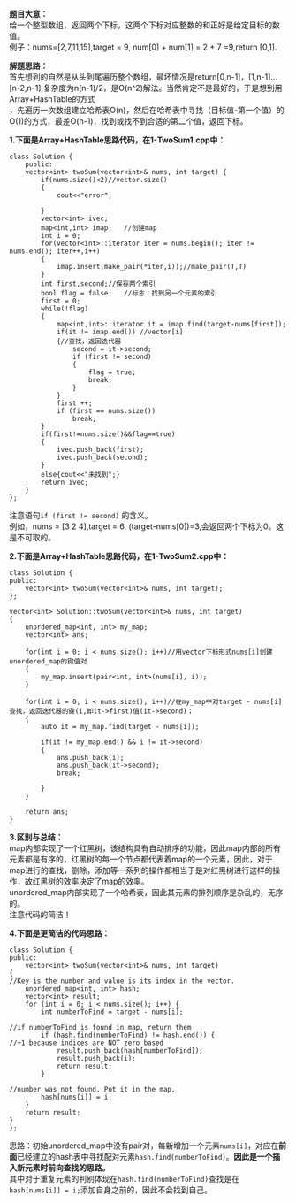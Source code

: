 **题目大意：**  
给一个整型数组，返回两个下标，这两个下标对应整数的和正好是给定目标的数值。  
例子：nums=[2,7,11,15],target = 9, num[0] + num[1] = 2 + 7 =9,return [0,1].  

**解题思路：**  
首先想到的自然是从头到尾遍历整个数组，最坏情况是return[0,n-1]，[1,n-1]...[n-2,n-1],复杂度为n(n-1)/2，是O(n^2)解法。当然肯定不是最好的，于是想到用Array+HashTable的方式  
，先遍历一次数组建立哈希表O(n)，然后在哈希表中寻找（目标值-第一个值）的O(1)的方式，最差O(n-1)，找到或找不到合适的第二个值，返回下标。  

**1.下面是Array+HashTable思路代码，在1-TwoSum1.cpp中：**

	class Solution {
		public:
		vector<int> twoSum(vector<int>& nums, int target) {
			if(nums.size()<2)//vector.size()
			{
				cout<<"error";
	
			}
			vector<int> ivec;
			map<int,int> imap;   //创建map
			int i = 0;
			for(vector<int>::iterator iter = nums.begin(); iter != nums.end(); iter++,i++)
			{
				imap.insert(make_pair(*iter,i));//make_pair(T,T)
			}
			int first,second;//保存两个索引
			bool flag = false;   //标志：找到另一个元素的索引
			first = 0;
			while(!flag)
			{
				map<int,int>::iterator it = imap.find(target-nums[first]);			
				if(it != imap.end()) //vector[i]
				{//查找，返回迭代器
					second = it->second;
					if (first != second)
					{
						flag = true;
						break;
					}
				}
				first ++;
				if (first == nums.size())
					break;
			}
			if(first!=nums.size()&&flag==true)
			{
				ivec.push_back(first);
				ivec.push_back(second);
			}
			else{cout<<"未找到";}
			return ivec;
		}
	};
注意语句`if (first != second)` 的含义。  
例如，nums = [3 2 4],target = 6, (target-nums[0])=3,会返回两个下标为0。这是不可取的。
  
**2.下面是Array+HashTable思路代码，在1-TwoSum2.cpp中：**  
   
    class Solution {
    public:
    	vector<int> twoSum(vector<int>& nums, int target);
    };
    
    vector<int> Solution::twoSum(vector<int>& nums, int target)
    {
    	unordered_map<int, int> my_map;
    	vector<int> ans;
    
    	for(int i = 0; i < nums.size(); i++)//用vector下标形式nums[i]创建unordered_map的键值对
    	{
    		my_map.insert(pair<int, int>(nums[i], i));
    	}
    
    	for(int i = 0; i < nums.size(); i++)//在my_map中对target - nums[i]查找，返回迭代器的键(i,即it->first)值(it->second)；
    	{
    		auto it = my_map.find(target - nums[i]);
    
    		if(it != my_map.end() && i != it->second)
    		{
    			ans.push_back(i);
    			ans.push_back(it->second);
    			break;
    
    		}
    	}
    
    	return ans;
    }

**3.区别与总结：**  
map内部实现了一个红黑树，该结构具有自动排序的功能，因此map内部的所有元素都是有序的，红黑树的每一个节点都代表着map的一个元素，因此，对于map进行的查找，删除，添加等一系列的操作都相当于是对红黑树进行这样的操作，故红黑树的效率决定了map的效率。  
unordered_map内部实现了一个哈希表，因此其元素的排列顺序是杂乱的，无序的。  
注意代码的简洁！  

**4.下面是更简洁的代码思路：**  

    class Solution {
    public:
    	vector<int> twoSum(vector<int>& nums, int target)
    {
    //Key is the number and value is its index in the vector.
    	unordered_map<int, int> hash;
    	vector<int> result;
    	for (int i = 0; i < nums.size(); i++) {
    		int numberToFind = target - nums[i];
    
    //if numberToFind is found in map, return them
    		if (hash.find(numberToFind) != hash.end()) {
    //+1 because indices are NOT zero based
    			result.push_back(hash[numberToFind]);
    			result.push_back(i);			
    			return result;
    		}
    
    //number was not found. Put it in the map.
    		hash[nums[i]] = i;
    	}
    	return result;
    }
    };
思路：初始unordered_map中没有pair对，每新增加一个元素`nums[i]`，对应在**前面**已经建立的hash表中寻找配对元素`hash.find(numberToFind)`。**因此是一个插入新元素时前向查找的思路。**  
其中对于重复元素的判别体现在`hash.find(numberToFind)`查找是在`hash[nums[i]] = i;`添加自身之前的，因此不会找到自己。